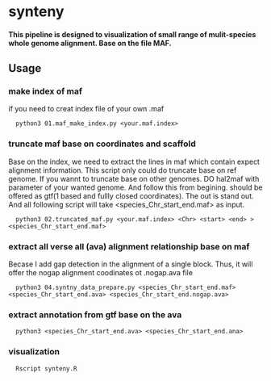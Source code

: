 # synteny

#### This pipeline is designed to visualization of small range of mulit-species whole genome alignment. Base on the file MAF. 

## Usage 

### make index of maf
if you need to creat index file of your own .maf
```shell
  python3 01.maf_make_index.py <your.maf.index>
```
### truncate maf base on coordinates and scaffold
Base on the index, we need to extract the lines in maf which contain expect alignment information. This script only could do truncate base on ref genome. If you wannt to truncate base on other genomes. DO hal2maf with parameter of your wanted genome. And follow this from begining. <start> <end> should be offered as gtf(1 based and fullly closed coordinates). The out is stand out. And all following script will take <species_Chr_start_end.maf> as input.
```shell
  python3 02.truncated_maf.py <your.maf.index> <Chr> <start> <end> > <species_Chr_start_end.maf>
```
### extract all verse all (ava) alignment relationship base on maf
Becase I add gap detection in the alignment of a single block. Thus, it will offer the nogap alignment coodinates ot .nogap.ava file
```shell
  python3 04.syntny_data_prepare.py <species_Chr_start_end.maf> <species_Chr_start_end.ava> <species_Chr_start_end.nogap.ava>
 ```
### extract annotation from gtf base on the ava
```shell
  python3 <species_Chr_start_end.ava> <species_Chr_start_end.ana>
```
### visualization
```shell
  Rscript synteny.R
```
